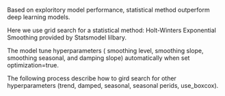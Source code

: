 Based on exploritory model performance, 
statistical method outperform deep learning models. 

Here we use grid search for a statistical method: Holt-Winters Exponential Smoothing provided by Statsmodel lilbary. 

The model tune hyperparameters ( smoothing level, smoothing slope, smoothing seasonal, and damping slope) automatically when set optimization=true. 

The following process describe how to gird search for other hyperparameters (trend, damped, seasonal, seasonal perids, use_boxcox).


